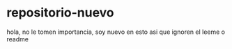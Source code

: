 # repositorio-nuevo
hola, no le tomen importancia, soy nuevo en esto asi que ignoren el leeme o readme
